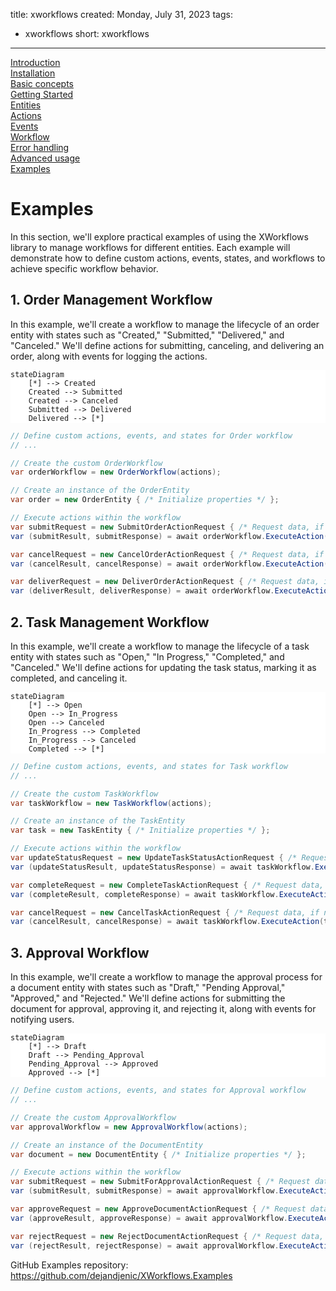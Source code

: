 title: xworkflows
created: Monday, July 31, 2023
tags:
  - xworkflows
short: xworkflows
---
<a href="index.html">Introduction</a><br>
<a href="installation.html">Installation</a><br>
<a href="basic.html">Basic concepts</a><br>
<a href="starting.html">Getting Started</a><br>
<a href="entities.html">Entities</a><br>
<a href="actions.html">Actions</a><br>
<a href="events.html">Events</a><br>
<a href="workflow.html">Workflow</a><br>
<a href="errors.html">Error handling</a><br>
<a href="advanced.html">Advanced usage</a><br>
<a href="examples.html">Examples</a><br>

# Examples
In this section, we'll explore practical examples of using the XWorkflows library to manage workflows for different entities. Each example will demonstrate how to define custom actions, events, states, and workflows to achieve specific workflow behavior.

## 1. Order Management Workflow
In this example, we'll create a workflow to manage the lifecycle of an order entity with states such as "Created," "Submitted," "Delivered," and "Canceled." We'll define actions for submitting, canceling, and delivering an order, along with events for logging the actions.

```mermaid
stateDiagram
    [*] --> Created
    Created --> Submitted
    Created --> Canceled
    Submitted --> Delivered
    Delivered --> [*]
```

```csharp
// Define custom actions, events, and states for Order workflow
// ...

// Create the custom OrderWorkflow
var orderWorkflow = new OrderWorkflow(actions);

// Create an instance of the OrderEntity
var order = new OrderEntity { /* Initialize properties */ };

// Execute actions within the workflow
var submitRequest = new SubmitOrderActionRequest { /* Request data, if needed */ };
var (submitResult, submitResponse) = await orderWorkflow.ExecuteAction(order, submitRequest);

var cancelRequest = new CancelOrderActionRequest { /* Request data, if needed */ };
var (cancelResult, cancelResponse) = await orderWorkflow.ExecuteAction(order, cancelRequest);

var deliverRequest = new DeliverOrderActionRequest { /* Request data, if needed */ };
var (deliverResult, deliverResponse) = await orderWorkflow.ExecuteAction(order, deliverRequest);
```
## 2. Task Management Workflow
In this example, we'll create a workflow to manage the lifecycle of a task entity with states such as "Open," "In Progress," "Completed," and "Canceled." We'll define actions for updating the task status, marking it as completed, and canceling it.

```mermaid
stateDiagram
    [*] --> Open
    Open --> In_Progress
    Open --> Canceled
    In_Progress --> Completed
    In_Progress --> Canceled
    Completed --> [*]
```

```csharp
// Define custom actions, events, and states for Task workflow
// ...

// Create the custom TaskWorkflow
var taskWorkflow = new TaskWorkflow(actions);

// Create an instance of the TaskEntity
var task = new TaskEntity { /* Initialize properties */ };

// Execute actions within the workflow
var updateStatusRequest = new UpdateTaskStatusActionRequest { /* Request data, if needed */ };
var (updateStatusResult, updateStatusResponse) = await taskWorkflow.ExecuteAction(task, updateStatusRequest);

var completeRequest = new CompleteTaskActionRequest { /* Request data, if needed */ };
var (completeResult, completeResponse) = await taskWorkflow.ExecuteAction(task, completeRequest);

var cancelRequest = new CancelTaskActionRequest { /* Request data, if needed */ };
var (cancelResult, cancelResponse) = await taskWorkflow.ExecuteAction(task, cancelRequest);
```
## 3. Approval Workflow
In this example, we'll create a workflow to manage the approval process for a document entity with states such as "Draft," "Pending Approval," "Approved," and "Rejected." We'll define actions for submitting the document for approval, approving it, and rejecting it, along with events for notifying users.


```mermaid
stateDiagram
    [*] --> Draft
    Draft --> Pending_Approval
    Pending_Approval --> Approved
    Approved --> [*]
```

```csharp
// Define custom actions, events, and states for Approval workflow
// ...

// Create the custom ApprovalWorkflow
var approvalWorkflow = new ApprovalWorkflow(actions);

// Create an instance of the DocumentEntity
var document = new DocumentEntity { /* Initialize properties */ };

// Execute actions within the workflow
var submitRequest = new SubmitForApprovalActionRequest { /* Request data, if needed */ };
var (submitResult, submitResponse) = await approvalWorkflow.ExecuteAction(document, submitRequest);

var approveRequest = new ApproveDocumentActionRequest { /* Request data, if needed */ };
var (approveResult, approveResponse) = await approvalWorkflow.ExecuteAction(document, approveRequest);

var rejectRequest = new RejectDocumentActionRequest { /* Request data, if needed */ };
var (rejectResult, rejectResponse) = await approvalWorkflow.ExecuteAction(document, rejectRequest);
```


GitHub Examples repository: https://github.com/dejandjenic/XWorkflows.Examples


<script type="module">
  import mermaid from 'https://cdn.jsdelivr.net/npm/mermaid@10/dist/mermaid.esm.min.mjs';

  mermaid.initialize({
  securityLevel: 'loose',
});

</script>
<style>
    .mermaid{
        background-color:white
    }
</style>